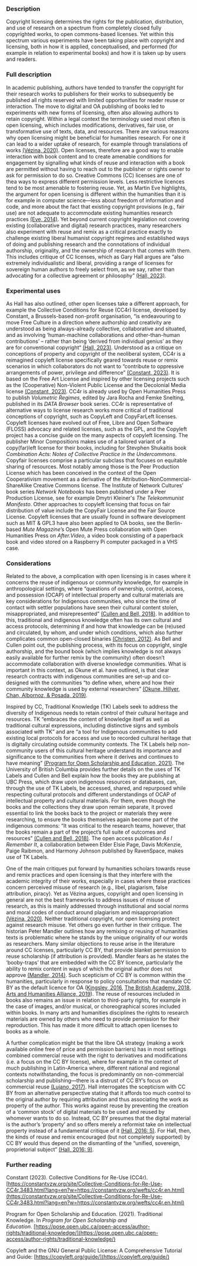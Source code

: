 ### Description

Copyright licensing determines the rights for the publication, distribution, and use of research  on a spectrum from completely closed fully copyrighted works, to open commons-based licenses. Yet within this spectrum various experiments have been taking place with copyright and licensing, both in how it is applied, conceptualised, and performed (for example in relation to experimental books) and how it is taken up by users and readers.

### Full description

In academic publishing, authors have tended to transfer the copyright for their research works to publishers for their works to subsequently be published all rights reserved with limited opportunities for reader reuse or interaction. The move to digital and OA publishing of books led to experiments with new forms of licensing, often also allowing authors to retain copyright. Within a legal context the terminology used most often is open licensing, which includes modifications, derivatives, fair use, or transformative use of texts, data, and resources. There are various reasons why open licensing might be beneficial for humanities research. For one it can lead to a wider uptake of research, for example through translations of works [(Vézina, 2020)](https://creativecommons.org/2020/04/21/academic-publications-under-no-derivatives-licenses-is-misguided/). Open licenses, therefore are a good way to enable interaction with book content and to create amenable conditions for engagement by signalling what kinds of reuse and interaction with a book are permitted without having to reach out to the publisher or rights owner to ask for permission to do so. Creative Commons (CC) licenses are one of thea ways to express different permission levels. Less restrictive licences tend to be most amenable to fostering reuse. Yet, as Martin Eve highlights, the argument for open licensing is different within the humanities than it is for example in computer science—less about freedom of information and code, and more about the fact that existing copyright provisions (e.g., fair use) are not adequate to accommodate existing humanities research practices [(Eve, 2014)](https://doi.org/10.1017/CBO9781316161012). Yet beyond current copyright legislation not covering existing (collaborative and digital) research practices, many researchers also experiment with reuse and remix as a critical practice exactly to challenge existing liberal humanist copyright regimes and established ways of doing and publishing research and the connotations of individual authorship, originality, and the ownership of research that comes with them. This includes critique of CC licenses, which as Gary Hall argues are “also extremely individualistic and liberal, providing a range of licenses for sovereign human authors to freely select from, as we say, rather than advocating for a collective agreement or philosophy” [(Hall, 2023)](https://copim.pubpub.org/pub/combinatorial-books-documentation-copyright-licences-post6).

### Experimental uses

As Hall has also outlined, other open licenses take a different approach, for example the Collective Conditions for Reuse (CC4r) license, developed by Constant, a Brussels-based non-profit organisation, “is endeavouring to move Free Culture in a direction where authorship and creativity are understood as being always-already collective, collaborative and situated, and as involving ‘human-machine collaborations and other-than-human contributions’ – rather than being ‘derived from individual genius’ as they are for conventional copyright“ [(Hall, 2023)](https://copim.pubpub.org/pub/combinatorial-books-documentation-copyright-licences-post6). Understood as a critique on conceptions of property and copyright of the neoliberal system, CC4r is a reimagined copyleft license specifically geared towards reuse or remix scenarios in which collaborators do not want to “contribute to oppressive arrangements of power, privilege and difference” [(Constant, 2023)](https://constantvzw.org/site/Collective-Conditions-for-Re-Use-CC4r,3483.html?lang=en?w=https://constantvzw.org/wefts/cc4r.en.html). It is based on the Free Art License and inspired by other licensing projects such as the (Cooperative) Non-Violent Public License and the Decolonial Media license [(Constant, 2023)](https://constantvzw.org/site/Collective-Conditions-for-Re-Use-CC4r,3483.html?lang=en?w=https://constantvzw.org/wefts/cc4r.en.html). CC4r is already used by Open Humanities Press to publish *Volumetric Regimes*, edited by Jara Rocha and Femke Snelting, published in its *DATA Browser* book series. CC4r is representative of alternative ways to license research works more critical of traditional conceptions of copyright, such as CopyLeft and CopyFarLeft licenses. Copyleft licenses have evolved out of Free, Libre and Open Software (FLOSS) advocacy and related licenses, such as the GPL, and the Copyleft project has a concise guide on the many aspects of copyleft licensing. The publisher Minor Compositions makes use of a tailored variant of a copy(far)left license for their books, including for Stevphen Shukaitis book *Combination Acts: Notes of Collective Practice in the Undercommons*. Copyfair licenses comprise a particular subclass that focuses on equitable sharing of resources. Most notably among those is the Peer Production License which has been conceived in the context of the Open Cooperativism movement as a derivative of the Attribution-NonCommercial-ShareAlike Creative Commons license. The Institute of Network Cultures’ book series *Network Notebooks* has been published under a Peer Production License, see for example Dmytri Kleiner's *The Telekommunist Manifesto*. Other approaches to copyleft licensing that focus on fair distribution of value include the CopyFair License and the Fair Source License. Copyleft licenses that are usually found in software development such as MIT & GPL3 have also been applied to OA books, see the Berlin-based *Mute Magazine*’s Open Mute Press collaboration with Open Humanities Press on *After.Video*, a video book consisting of a paperback book and video stored on a Raspberry Pi computer packaged in a VHS case. 

### Considerations

Related to the above, a complication with open licensing is in cases where it concerns the reuse of indigenous or community knowledge, for example in anthropological settings, where “questions of ownership, control, access, and possession (OCAP) of intellectual property and cultural materials are key considerations for Indigenous communities, who since the time of contact with settler populations have seen their cultural content stolen, misappropriated, and misrepresented” [(Cullen and Bell, 2018)](https://doi.org/10.3138/jsp.49.2.193). In addition to this, traditional and indigenous knowledge often has its own cultural and access protocols, determining if and how that knowledge can be (re)used and circulated, by whom, and under which conditions, which also further complicates common open-closed binaries [(Christen, 2012)](https://ijoc.org/index.php/ijoc/article/view/1618). As Bell and Cullen point out, the publishing process, with its focus on copyright, single authorship, and the bound book (which implies knowledge is not always easily available for further remix by the community) often doesn’t accommodate collaboration with diverse knowledge communities. What is important in this context, as Okune et al. have outlined, is that clear research contracts with indigenous communities are set-up and co-designed with the communities “to define when, where and how their community knowledge is used by external researchers” [(Okune, Hillyer, Chan, Albornoz, & Posada, 2019)](http://books.openedition.org/oep/9072).

Inspired by CC, Traditional Knowledge (TK) Labels seek to address the diversity of Indigenous needs to retain control of their cultural heritage and resources. TK “embraces the content of knowledge itself as well as traditional cultural expressions, including distinctive signs and symbols associated with TK” and are “a tool for Indigenous communities to add existing local protocols for access and use to recorded cultural heritage that is digitally circulating outside community contexts. The TK Labels help non-community users of this cultural heritage understand its importance and significance to the communities from where it derives and continues to have meaning” [(Program for Open Scholarship and Education, 2021)](https://pose.open.ubc.ca/open-access/author-rights/traditional-knowledge/). The University of British Columbia provides further details on the uses of TK Labels and Cullen and Bell explain how the books they are publishing at UBC Press, which draw upon indigenous resources or databases, can, through the use of TK Labels, be accessed, shared, and repurposed while respecting cultural protocols and different understandings of OCAP of intellectual property and cultural materials. For them, even though the books and the collections they draw upon remain separate, it proved essential to link the books back to the project or materials they were researching, to ensure the books themselves again become part of the indigenous commons: “It was critical to the research teams, however, that the books remain a part of the project’s full suite of outcomes and resources” [(Cullen and Bell, 2018)](https://doi.org/10.3138/jsp.49.2.193). The open access publication *As I Remember It*, a collaboration between Elder Elsie Page, Davis McKenzie, Paige Raibmon, and Harmony Johnson published by RavenSpace, makes use of TK Labels.

One of the main critiques put forward by humanities scholars towards reuse and remix practices and open licensing is that they interfere with the academic integrity of their works, especially in cases where these practices concern perceived misuse of research (e.g., libel, plagiarism, false attribution, piracy). Yet as Vézina argues, copyright and open licensing in general are not the best frameworks to address issues of misuse of research, as this is mainly addressed through institutional and social norms and moral codes of conduct around plagiarism and misappropriation [(Vézina, 2020)](https://creativecommons.org/2020/04/21/academic-publications-under-no-derivatives-licenses-is-misguided/). Neither traditional copyright, nor open licensing protect against research misuse. Yet others go even further in their critique. The historian Peter Mandler outlines how any remixing or reusing of humanities texts is problematic where he stands by the unique originality of our words as researchers. Many similar objections to reuse arise in the literature around CC licenses, particularly CC BY, that provide blanket permission to reuse scholarship (if attribution is provided). Mandler fears as he states the ‘booby-traps’ that are embedded with the CC BY licence, particularly the ability to remix content in ways of which the original author does not approve [(Mandler, 2014)](https://doi.org/10.1629/2048-7754.89). Such scepticism of CC BY is common within the humanities, particularly in response to policy consultations that mandate CC BY as the default licence for OA ([Kingsley, 2016]([https://unlockingresearch-blog.lib.cam.ac.uk/?p=555), [The British Academy, 2018](https://www.thebritishacademy.ac.uk/documents/83/British_Academy_paper_on_Open_access_and_monographs-May_2018.pdf), [Arts and Humanities Alliance, 2019](http://artsandhums.org/news-2/plan-s-consultation-response/)). The reuse of resources included in books also remains an issue in relation to third-party rights, for example in the case of images, and/or musical, or choreographical scores included within books. In many arts and humanities disciplines the rights to research materials are owned by others who need to provide permission for their reproduction. This has made it more difficult to attach open licenses to books as a whole.

A further complication might be that the libre OA strategy (making a work available online free of price and permission barriers) has in most settings combined commercial reuse with the right to derivatives and modifications (i.e. a focus on the CC BY license), where for example in the context of much publishing in Latin-America where, different national and regional contexts notwithstanding, the focus is predominantly on non-commercial scholarship and publishing—there is a distrust of CC BY’s focus on commercial reuse [(Lujano, 2017)](https://blog.doaj.org/2017/01/17/challenges-of-the-latin-american-open-access-publishing-model/). Hall interrogates the scepticism with CC BY from an alternative perspective stating that it affords too much control to the original author by requiring attribution and thus associating the work as property of the author. This works against reuse by preventing the creation of a ‘common stock’ of digital materials to be used and reused by whomever wants to do so. Instead, CC BY presumes that the digital material is the author’s ‘property’ and so offers merely a reformist take on intellectual property instead of a fundamental critique of it [(Hall, 2016: 5)](https://mitpress.mit.edu/9780262034401/pirate-philosophy/). For Hall, then, the kinds of reuse and remix encouraged (but not completely supported) by CC BY would thus depend on the dismantling of the “unified, sovereign, proprietorial subject” [(Hall, 2016: 9)](https://mitpress.mit.edu/9780262034401/pirate-philosophy/).  

### Further reading

Constant (2023). Collective Conditions for Re-Use (CC4r). 
[https://constantvzw.org/site/Collective-Conditions-for-Re-Use-CC4r,3483.html?lang=en?w=https://constantvzw.org/wefts/cc4r.en.html](https://constantvzw.org/site/Collective-Conditions-for-Re-Use-CC4r,3483.html?lang=en?w=https://constantvzw.org/wefts/cc4r.en.html)

Program for Open Scholarship and Education. (2021). Traditional Knowledge. In *Program for Open Scholarship and Education*. [https://pose.open.ubc.ca/open-access/author-rights/traditional-knowledge/](https://pose.open.ubc.ca/open-access/author-rights/traditional-knowledge/)

Copyleft and the GNU General Public License: A Comprehensive Tutorial and Guide: [https://copyleft.org/guide/](https://copyleft.org/guide/)